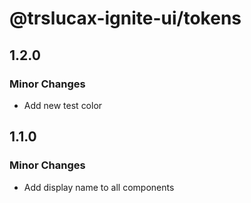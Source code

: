 # @trslucax-ignite-ui/tokens

## 1.2.0

### Minor Changes

- Add new test color

## 1.1.0

### Minor Changes

- Add display name to all components
